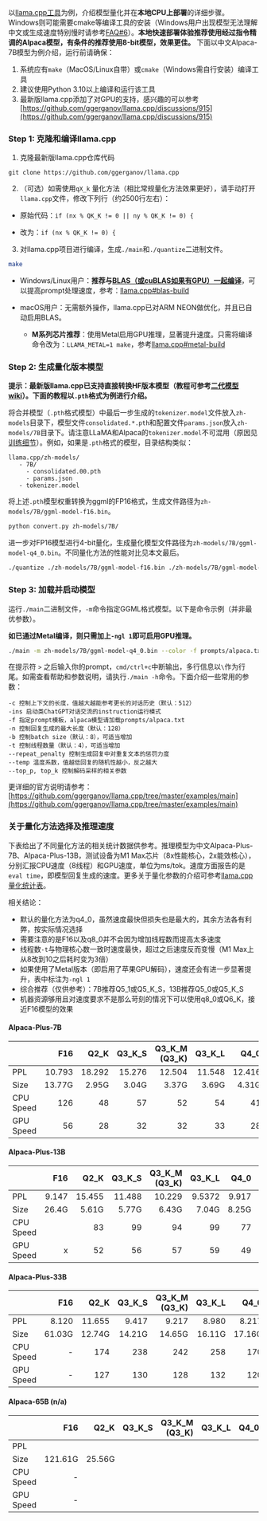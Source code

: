 以[llama.cpp工具](https://github.com/ggerganov/llama.cpp)为例，介绍模型量化并在**本地CPU上部署**的详细步骤。Windows则可能需要cmake等编译工具的安装（Windows用户出现模型无法理解中文或生成速度特别慢时请参考[FAQ#6](./常见问题#问题6windows下模型无法理解中文生成速度很慢等问题)）。**本地快速部署体验推荐使用经过指令精调的Alpaca模型，有条件的推荐使用8-bit模型，效果更佳。** 下面以中文Alpaca-7B模型为例介绍，运行前请确保：

1. 系统应有`make`（MacOS/Linux自带）或`cmake`（Windows需自行安装）编译工具
2. 建议使用Python 3.10以上编译和运行该工具
3. 最新版llama.cpp添加了对GPU的支持，感兴趣的可以参考[https://github.com/ggerganov/llama.cpp/discussions/915](https://github.com/ggerganov/llama.cpp/discussions/915)


### Step 1: 克隆和编译llama.cpp

1. 克隆最新版llama.cpp仓库代码

```
git clone https://github.com/ggerganov/llama.cpp
```

2. （可选）如需使用`qX_k` 量化方法（相比常规量化方法效果更好），请手动打开`llama.cpp`文件，修改下列行（约2500行左右）：

- 原始代码：`if (nx % QK_K != 0 || ny % QK_K != 0) {` 

- 改为：`if (nx % QK_K != 0) {`

3. 对llama.cpp项目进行编译，生成`./main`和`./quantize`二进制文件。

```bash
make
```

- Windows/Linux用户：**推荐与[BLAS（或cuBLAS如果有GPU）一起编译](https://github.com/ggerganov/llama.cpp#blas-build)**，可以提高prompt处理速度，参考：[llama.cpp#blas-build](https://github.com/ggerganov/llama.cpp#blas-build)

- macOS用户：无需额外操作，llama.cpp已对ARM NEON做优化，并且已自动启用BLAS。
  - **M系列芯片推荐**：使用Metal启用GPU推理，显著提升速度。只需将编译命令改为：`LLAMA_METAL=1 make`，参考[llama.cpp#metal-build](https://github.com/ggerganov/llama.cpp#metal-build)


###  Step 2: 生成量化版本模型

**提示：最新版llama.cpp已支持直接转换HF版本模型（教程可参考[二代模型wiki](https://github.com/ymcui/Chinese-LLaMA-Alpaca-2/wiki/llamacpp_zh)）。下面的教程以`.pth`格式为例进行介绍。**

将合并模型（`.pth`格式模型）中最后一步生成的`tokenizer.model`文件放入`zh-models`目录下，模型文件`consolidated.*.pth`和配置文件`params.json`放入`zh-models/7B`目录下。请注意LLaMA和Alpaca的`tokenizer.model`不可混用（原因见[训练细节](./训练细节)）。例如，如果是`.pth`格式的模型，目录结构类似：

```
llama.cpp/zh-models/
   - 7B/
     - consolidated.00.pth
     - params.json
   - tokenizer.model
```

将上述`.pth`模型权重转换为ggml的FP16格式，生成文件路径为`zh-models/7B/ggml-model-f16.bin`。

```bash
python convert.py zh-models/7B/
```

进一步对FP16模型进行4-bit量化，生成量化模型文件路径为`zh-models/7B/ggml-model-q4_0.bin`。不同量化方法的性能对比见本文最后。

```bash
./quantize ./zh-models/7B/ggml-model-f16.bin ./zh-models/7B/ggml-model-q4_0.bin q4_0
```

### Step 3: 加载并启动模型

运行`./main`二进制文件，`-m`命令指定GGML格式模型。以下是命令示例（并非最优参数）。

**如已通过Metal编译，则只需加上`-ngl 1`即可启用GPU推理。**

```bash
./main -m zh-models/7B/ggml-model-q4_0.bin --color -f prompts/alpaca.txt -ins -c 2048 --temp 0.2 -n 256 --repeat_penalty 1.1
```
在提示符 `>` 之后输入你的prompt，`cmd/ctrl+c`中断输出，多行信息以`\`作为行尾。如需查看帮助和参数说明，请执行`./main -h`命令。下面介绍一些常用的参数：

```
-c 控制上下文的长度，值越大越能参考更长的对话历史（默认：512）
-ins 启动类ChatGPT对话交流的instruction运行模式
-f 指定prompt模板，alpaca模型请加载prompts/alpaca.txt
-n 控制回复生成的最大长度（默认：128）
-b 控制batch size（默认：8），可适当增加
-t 控制线程数量（默认：4），可适当增加
--repeat_penalty 控制生成回复中对重复文本的惩罚力度
--temp 温度系数，值越低回复的随机性越小，反之越大
--top_p, top_k 控制解码采样的相关参数
```

更详细的官方说明请参考：[https://github.com/ggerganov/llama.cpp/tree/master/examples/main](https://github.com/ggerganov/llama.cpp/tree/master/examples/main)


### 关于量化方法选择及推理速度

下表给出了不同量化方法的相关统计数据供参考。推理模型为中文Alpaca-Plus-7B、Alpaca-Plus-13B，测试设备为M1 Max芯片（8x性能核心，2x能效核心），分别汇报CPU速度（8线程）和GPU速度，单位为ms/tok。速度方面报告的是`eval time`，即模型回复生成的速度。更多关于量化参数的介绍可参考[llama.cpp量化统计表](https://github.com/ggerganov/llama.cpp#quantization)。

相关结论：

- 默认的量化方法为q4_0，虽然速度最快但损失也是最大的，其余方法各有利弊，按实际情况选择
- 需要注意的是F16以及q8_0并不会因为增加线程数而提高太多速度
- 线程数`-t`与物理核心数一致时速度最快，超过之后速度反而变慢（M1 Max上从8改到10之后耗时变为3倍）
- 如果使用了Metal版本（即启用了苹果GPU解码），速度还会有进一步显著提升，表中标注为`-ngl 1`
- 综合推荐（仅供参考）：7B推荐Q5_1或Q5_K_S，13B推荐Q5_0或Q5_K_S
- 机器资源够用且对速度要求不是那么苛刻的情况下可以使用q8_0或Q6_K，接近F16模型的效果

#### Alpaca-Plus-7B

|           |    F16 |   Q2_K | Q3_K_S | Q3_K_M<br/>(Q3_K) | Q3_K_L |   Q4_0 |   Q4_1 | Q4_K_S | Q4_K_M<br/>(Q4_K) |   Q5_0 |   Q5_1 | Q5_K_S | Q5_K_M<br/>(Q5_K) |   Q6_K |   Q8_0 |
| --------- | -----: | -----: | -----: | ----------------: | -----: | -----: | -----: | -----: | ----------------: | -----: | -----: | -----: | ----------------: | -----: | -----: |
| PPL       | 10.793 | 18.292 | 15.276 |            12.504 | 11.548 | 12.416 | 12.002 | 11.717 |            11.062 | 11.155 | 10.905 | 10.930 |            10.869 | 10.845 | 10.790 |
| Size      | 13.77G |  2.95G |  3.04G |             3.37G |  3.69G |  4.31G |  5.17G |  3.93G |             4.18G |  4.74G |  5.17G |  4.76G |             4.89G |  5.65G |  7.75G |
| CPU Speed |    126 |     48 |     57 |                52 |     54 |     41 |     49 |     45 |                47 |     46 |     49 |     52 |                54 |     58 |     69 |
| GPU Speed |     56 |     28 |     32 |                32 |     33 |     28 |     26 |     32 |                30 |      x |      x |     32 |                32 |     33 |      x |

#### Alpaca-Plus-13B

|           |   F16 |   Q2_K | Q3_K_S | Q3_K_M<br/>(Q3_K) | Q3_K_L |  Q4_0 |  Q4_1 | Q4_K_S | Q4_K_M<br/>(Q4_K) |  Q5_0 |  Q5_1 | Q5_K_S | Q5_K_M<br/>(Q5_K) |   Q6_K |   Q8_0 |
| --------- | ----: | -----: | -----: | ----------------: | -----: | ----: | ----: | -----: | ----------------: | ----: | ----: | -----: | ----------------: | -----: | -----: |
| PPL       | 9.147 | 15.455 | 11.488 |            10.229 | 9.5372 | 9.917 | 9.689 |  9.947 |             9.295 | 9.325 | 9.344 |  9.286 |             9.246 |  9.169 |  9.147 |
| Size      | 26.4G |  5.61G |  5.77G |             6.43G |  7.04G | 8.25G |  9.9G |  7.49G |             7.99G | 9.08G |  9.9G |  9.11G |             9.37G | 10.83G | 14.85G |
| CPU Speed |       |     83 |     99 |                94 |     99 |    77 |    89 |     77 |                81 |    86 |    93 |     93 |                93 |    104 |    132 |
| GPU Speed |     x |     52 |     56 |                57 |     59 |    49 |     x |     58 |                55 |     x |     x |     57 |                57 |     59 |      x |

#### Alpaca-Plus-33B

|                 |    F16 |  Q2_K  | Q3_K_S | Q3_K_M<br/>(Q3_K) | Q3_K_L | Q4_0   | Q4_1   | Q4_K_S | Q4_K_M<br/>(Q4_K) | Q5_0   | Q5_1   | Q5_K_S | Q5_K_M<br/>(Q5_K) | Q6_K   |   Q8_0 |
| :-------------- | -----: | ----: | ------: | ------: | ------: | ------: | ------: | ------: | ------: | -----: | -----: | -----: | -----: | -----: | -----: |
| PPL             |  8.120 | 11.655 | 9.417 | 9.217 | 8.980 |  8.217 |  8.760 | 8.602 | 8.283 | 8.152 | 8.251 | 8.312 | 8.210 | 8.157 | 8.119 |
| Size            | 61.03G | 12.74G | 14.21G | 14.65G | 16.11G | 17.16G | 19.07G | 17.16G | 18.43G | 20.98G | 24.58G | 20.98G | 21.59G | 25.03G | 32.42G |
| CPU Speed |      - |  174  | 238 | 242    | 258 | 170    | 185    | 178 | 194 | 224    | 306    |        |        |        |      - |
| GPU Speed | - | 127 | 130 | 128 | 132 | 120 | x | 127 | 181 | x | x | x |  | x | x |

#### Alpaca-65B (n/a)

|           |     F16 |   Q2_K | Q3_K_S | Q3_K_M<br/>(Q3_K) | Q3_K_L | Q4_0 | Q4_1 | Q4_K_S | Q4_K_M<br/>(Q4_K) | Q5_0 | Q5_1 | Q5_K_S | Q5_K_M<br/>(Q5_K) | Q6_K | Q8_0 |
| :-------- | ------: | -----: | -----: | ----------------: | -----: | ---: | ---: | -----: | ----------------: | ---: | ---: | -----: | ----------------: | ---: | ---: |
| PPL       |         |        |        |                   |        |      |      |        |                   |      |      |        |                   |      |      |
| Size      | 121.61G | 25.56G |        |                   |        |      |      |        |                   |      |      |        |                   |      |      |
| CPU Speed |       - |        |        |                   |        |      |      |        |                   |      |      |        |                   |      |      |
| GPU Speed |       - |        |        |                   |        |      |      |        |                   |      |      |        |                   |      |      |

